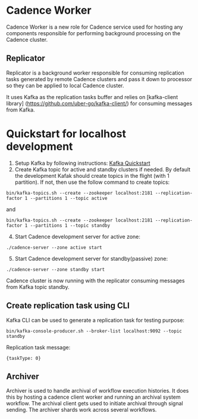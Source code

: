 Cadence Worker
==============

Cadence Worker is a new role for Cadence service used for hosting any
components responsible for performing background processing on the Cadence
cluster.

Replicator
----------

Replicator is a background worker responsible for consuming replication tasks
generated by remote Cadence clusters and pass it down to processor so they
can be applied to local Cadence cluster.

It uses Kafka as the replication tasks buffer and relies on
[kafka-client library] (https://github.com/uber-go/kafka-client/) for consuming
messages from Kafka.


Quickstart for localhost development
====================================

1. Setup Kafka by following instructions:
[Kafka Quickstart](https://kafka.apache.org/quickstart)
2. Create Kafka topic for active and standby clusters if needed. By default the development Kafak should create topics in the flight (with 1 partition). If not, then use the follow command to create topics:
```
bin/kafka-topics.sh --create --zookeeper localhost:2181 --replication-factor 1 --partitions 1 --topic active
```
and 
```
bin/kafka-topics.sh --create --zookeeper localhost:2181 --replication-factor 1 --partitions 1 --topic standby
```
4. Start Cadence development server for active zone:
```
./cadence-server --zone active start
```

5. Start Cadence development server for standby(passive) zone:
```
./cadence-server --zone standby start
```


Cadence cluster is now running with the replicator consuming messages from
Kafka topic standby.

Create replication task using CLI
---------------------------------

Kafka CLI can be used to generate a replication task for testing purpose:

```
bin/kafka-console-producer.sh --broker-list localhost:9092 --topic standby
```

Replication task message:
```
{taskType: 0}
```

Archiver
--------

Archiver is used to handle archival of workflow execution histories. It does this by hosting a cadence client worker
and running an archival system workflow. The archival client gets used to initiate archival through signal sending. The archiver
shards work across several workflows. 
